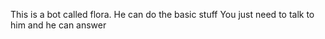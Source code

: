 This is a bot called flora.
He can do the basic stuff
You just need to talk to him and he can answer
